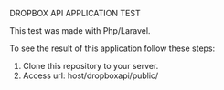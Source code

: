 DROPBOX API APPLICATION TEST

This test was made with Php/Laravel.

To see the result of this application follow these steps:
1) Clone this repository to your server.
2) Access url: host/dropboxapi/public/
